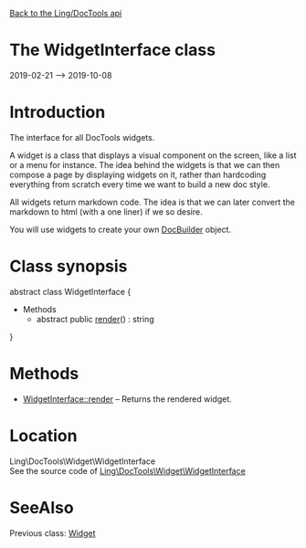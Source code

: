 [Back to the Ling/DocTools api](https://github.com/lingtalfi/DocTools/blob/master/doc/api/Ling/DocTools.md)



The WidgetInterface class
================
2019-02-21 --> 2019-10-08






Introduction
============

The interface for all DocTools widgets.

A widget is a class that displays a visual component on the screen, like a list or a menu for instance.
The idea behind the widgets is that we can then compose a page by displaying widgets on it,
rather than hardcoding everything from scratch every time we want to build a new doc style.

All widgets return markdown code.
The idea is that we can later convert the markdown to html (with a one liner) if we so desire.


You will use widgets to create your own [DocBuilder](https://github.com/lingtalfi/DocTools/blob/master/doc/api/Ling/DocTools/DocBuilder/DocBuilder.md) object.



Class synopsis
==============


abstract class <span class="pl-k">WidgetInterface</span>  {

- Methods
    - abstract public [render](https://github.com/lingtalfi/DocTools/blob/master/doc/api/Ling/DocTools/Widget/WidgetInterface/render.md)() : string

}






Methods
==============

- [WidgetInterface::render](https://github.com/lingtalfi/DocTools/blob/master/doc/api/Ling/DocTools/Widget/WidgetInterface/render.md) &ndash; Returns the rendered widget.





Location
=============
Ling\DocTools\Widget\WidgetInterface<br>
See the source code of [Ling\DocTools\Widget\WidgetInterface](https://github.com/lingtalfi/DocTools/blob/master/Widget/WidgetInterface.php)



SeeAlso
==============
Previous class: [Widget](https://github.com/lingtalfi/DocTools/blob/master/doc/api/Ling/DocTools/Widget/Widget.md)<br>
